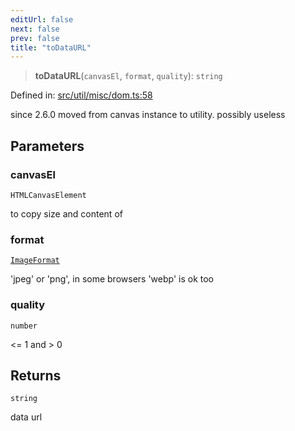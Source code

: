 ```yaml
---
editUrl: false
next: false
prev: false
title: "toDataURL"
---
```


> **toDataURL**(`canvasEl`, `format`, `quality`): `string`

Defined in: [src/util/misc/dom.ts:58](https://github.com/fabricjs/fabric.js/blob/8206f10a405480a7ba988ff6cfdde6412c1f13f8/src/util/misc/dom.ts#L58)

since 2.6.0 moved from canvas instance to utility.
possibly useless

## Parameters

### canvasEl

`HTMLCanvasElement`

to copy size and content of

### format

[`ImageFormat`](/api/type-aliases/imageformat/)

'jpeg' or 'png', in some browsers 'webp' is ok too

### quality

`number`

<= 1 and > 0

## Returns

`string`

data url
